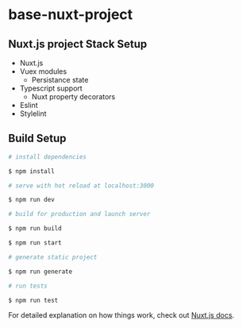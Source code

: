 # base-nuxt-project

## Nuxt.js project Stack Setup

- Nuxt.js
- Vuex modules
  - Persistance state
- Typescript support
  - Nuxt property decorators
- Eslint
- Stylelint

## Build Setup

```bash
# install dependencies

$ npm install

# serve with hot reload at localhost:3000

$ npm run dev

# build for production and launch server

$ npm run build

$ npm run start

# generate static project

$ npm run generate

# run tests

$ npm run test
```

For detailed explanation on how things work, check out [Nuxt.js docs](https://nuxtjs.org).
